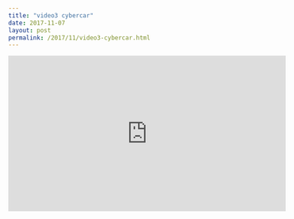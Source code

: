 ```yaml
---
title: "video3 cybercar"
date: 2017-11-07
layout: post
permalink: /2017/11/video3-cybercar.html
---
```


<iframe width="560" height="315" src="https://www.youtube.com/embed/a9WHv-M7CqA" frameborder="0" allowfullscreen></iframe>